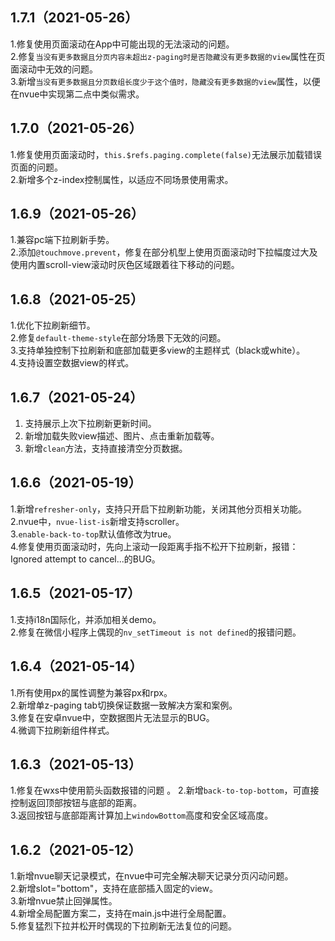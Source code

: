 ## 1.7.1（2021-05-26）
1.修复使用页面滚动在App中可能出现的无法滚动的问题。  
2.修复`当没有更多数据且分页内容未超出z-paging时是否隐藏没有更多数据的view`属性在页面滚动中无效的问题。  
3.新增`当没有更多数据且分页数组长度少于这个值时，隐藏没有更多数据的view`属性，以便在nvue中实现第二点中类似需求。
## 1.7.0（2021-05-26）
1.修复使用页面滚动时，`this.$refs.paging.complete(false)`无法展示加载错误页面的问题。  
2.新增多个z-index控制属性，以适应不同场景使用需求。  
## 1.6.9（2021-05-26）
1.兼容pc端下拉刷新手势。  
2.添加`@touchmove.prevent`，修复在部分机型上使用页面滚动时下拉幅度过大及使用内置scroll-view滚动时灰色区域跟着往下移动的问题。
## 1.6.8（2021-05-25）
1.优化下拉刷新细节。  
2.修复`default-theme-style`在部分场景下无效的问题。  
3.支持单独控制下拉刷新和底部加载更多view的主题样式（black或white）。  
4.支持设置空数据view的样式。  
## 1.6.7（2021-05-24）
1. 支持展示上次下拉刷新更新时间。  
2. 新增加载失败view描述、图片、点击重新加载等。  
3. 新增`clean`方法，支持直接清空分页数据。
## 1.6.6（2021-05-19）
1.新增`refresher-only`，支持只开启下拉刷新功能，关闭其他分页相关功能。  
2.nvue中，`nvue-list-is`新增支持scroller。  
3.`enable-back-to-top`默认值修改为true。  
4.修复使用页面滚动时，先向上滚动一段距离手指不松开下拉刷新，报错：Ignored attempt to cancel...的BUG。
## 1.6.5（2021-05-17）
1.支持i18n国际化，并添加相关demo。  
2.修复在微信小程序上偶现的`nv_setTimeout is not defined`的报错问题。
## 1.6.4（2021-05-14）
1.所有使用px的属性调整为兼容px和rpx。  
2.新增单z-paging tab切换保证数据一致解决方案和案例。  
3.修复在安卓nvue中，空数据图片无法显示的BUG。  
4.微调下拉刷新组件样式。

## 1.6.3（2021-05-13）
1.修复在wxs中使用箭头函数报错的问题 。 
2.新增`back-to-top-bottom`，可直接控制返回顶部按钮与底部的距离。  
3.返回按钮与底部距离计算加上`windowBottom`高度和安全区域高度。
## 1.6.2（2021-05-12）
1.新增nvue聊天记录模式，在nvue中可完全解决聊天记录分页闪动问题。  
2.新增slot="bottom"，支持在底部插入固定的view。  
3.新增nvue禁止回弹属性。  
4.新增全局配置方案二，支持在main.js中进行全局配置。  
5.修复猛烈下拉并松开时偶现的下拉刷新无法复位的问题。
